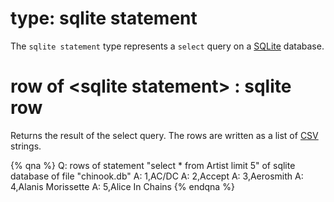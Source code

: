 # type: sqlite statement

The `sqlite statement` type represents a `select` query on a [SQLite](https://sqlite.org/) database.

# row of &lt;sqlite statement&gt; : sqlite row

Returns the result of the select query. The rows are written as a list of [CSV](https://en.wikipedia.org/wiki/Comma-separated_values) strings.

{% qna %}
Q: rows of statement "select * from Artist limit 5" of sqlite database of file "chinook.db"
A: 1,AC/DC
A: 2,Accept
A: 3,Aerosmith
A: 4,Alanis Morissette
A: 5,Alice In Chains
{% endqna %}
